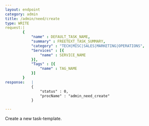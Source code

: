```yaml
---
layout: endpoint
category: admin
title: /admin/need/create
type: WRITE
request:|
        {
            "name" : DEFAULT_TASK_NAME,
            "summary" : FREETEXT_TASK_SUMMARY,
            "category" : "TECH|MISC|SALES|MARKETING|OPERATIONS",
            "Services" : [{
                "name" : SERVICE_NAME
            }],
            "Tags" : [{
                "name" : TAG_NAME
            }]
        }
response:   |
            {
                "status" : 0,
                "procName" : "admin_need_create"
            }

---
```


Create a new task-template.